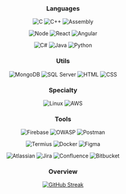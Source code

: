 <div align="center">

 

 ### Languages 
 
 ![C](https://img.shields.io/badge/%E2%80%8E-C-8957e5?style=for-the-badge&logo=C&logoColor=D6E7FF)
 ![C++](https://img.shields.io/badge/%E2%80%8E-C++-8957e5?style=for-the-badge&logo=cplusplus&logoColor=D6E7FF)
 ![Assembly](https://img.shields.io/badge/%E2%80%8E-Assembly-8957e5?style=for-the-badge&logo=webassembly&logoColor=D6E7FF)

 ![Node](https://img.shields.io/badge/%E2%80%8E-Node-8957e5?style=for-the-badge&logo=nodedotjs&logoColor=D6E7FF)
 ![React](https://img.shields.io/badge/%E2%80%8E-React-8957e5?style=for-the-badge&logo=react&logoColor=D6E7FF)
 ![Angular](https://img.shields.io/badge/%E2%80%8E-Angular-8957e5?style=for-the-badge&logo=angular&logoColor=D6E7FF)
 
 ![C#](https://img.shields.io/badge/%E2%80%8E-C%23-8957e5?style=for-the-badge&logo=csharp&logoColor=D6E7FF)
 ![Java](https://img.shields.io/badge/%E2%80%8E-Java-8957e5?style=for-the-badge&logo=Oracle&logoColor=D6E7FF)
 ![Python](https://img.shields.io/badge/%E2%80%8E-Python-8957e5?style=for-the-badge&logo=Python&logoColor=D6E7FF)

 ### Utils
 ![MongoDB](https://img.shields.io/badge/%E2%80%8E-Mongo-32a85a?style=for-the-badge&logo=MongoDB&logoColor=D6E7FF)
 ![SQL Server](https://img.shields.io/badge/%E2%80%8E-SQL%20Server-32a85a?style=for-the-badge&logo=microsoftsqlserver&logoColor=D6E7FF)
 ![HTML](https://img.shields.io/badge/%E2%80%8E-HTML-32a85a?style=for-the-badge&logo=html5&logoColor=D6E7FF)
 ![CSS](https://img.shields.io/badge/%E2%80%8E-CSS-32a85a?style=for-the-badge&logo=css3&logoColor=D6E7FF)
 
 ### Specialty
 ![Linux](https://img.shields.io/badge/%E2%80%8E-Linux-ad1f5d?style=for-the-badge&logo=linux&logoColor=D6E7FF)
 ![AWS](https://img.shields.io/badge/%E2%80%8E-AWS-ad1f5d?style=for-the-badge&logo=amazonaws&logoColor=D6E7FF)
 
 ### Tools
 ![Firebase](https://img.shields.io/badge/%E2%80%8E-Firebase-f77300?style=for-the-badge&logo=Firebase&logoColor=D6E7FF)
 ![OWASP](https://img.shields.io/badge/%E2%80%8E-OWASP-f77300?style=for-the-badge&logo=OWASP&logoColor=D6E7FF)
 ![Postman](https://img.shields.io/badge/%E2%80%8E-postman-f77300?style=for-the-badge&logo=postman&logoColor=D6E7FF)
 
 ![Termius](https://img.shields.io/badge/%E2%80%8E-Termius-f77300?style=for-the-badge&logo=gnometerminal&logoColor=D6E7FF)
 ![Docker](https://img.shields.io/badge/%E2%80%8E-Docker-f77300?style=for-the-badge&logo=docker&logoColor=D6E7FF)
 ![Figma](https://img.shields.io/badge/%E2%80%8E-Figma-f77300?style=for-the-badge&logo=figma&logoColor=D6E7FF)

 ![Atlassian](https://img.shields.io/badge/%E2%80%8E-Atlassian-f77300?style=for-the-badge&logo=atlassian&logoColor=D6E7FF)
 ![Jira](https://img.shields.io/badge/%E2%80%8E-Jira-f77300?style=for-the-badge&logo=jira&logoColor=D6E7FF)
 ![Confluence](https://img.shields.io/badge/%E2%80%8E-Confluence-f77300?style=for-the-badge&logo=Confluence&logoColor=D6E7FF)
 ![Bitbucket](https://img.shields.io/badge/%E2%80%8E-bitbucket-f77300?style=for-the-badge&logo=bitbucket&logoColor=D6E7FF)


 ### Overview
 [![GitHub Streak](https://github-readme-streak-stats.herokuapp.com?user=agahEbrahimi&theme=tokyonight&hide_border=true)](https://git.io/streak-stats)

</div>
